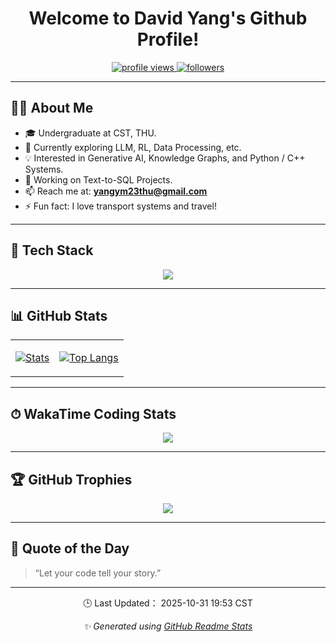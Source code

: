 <h1 align="center">Welcome to David Yang's Github Profile!</h1>

<p align="center">
  <a href="https://github.com/yang-ym23">
    <img src="https://komarev.com/ghpvc/?username=yang-ym23&label=Profile%20views&color=0e75b6&style=flat" alt="profile views" />
  </a>
  <a href="https://github.com/yang-ym23?tab=followers">
    <img src="https://img.shields.io/github/followers/yang-ym23?label=Followers&style=social" alt="followers" />
  </a>
</p>

---

## 🧑‍💻 About Me

- 🎓 Undergraduate at CST, THU.
- 🌱 Currently exploring LLM, RL, Data Processing, etc.
- 💡 Interested in Generative AI, Knowledge Graphs, and Python / C++ Systems.  
- 🔭 Working on Text-to-SQL Projects.
- 📫 Reach me at: **yangym23thu@gmail.com**
- ⚡ Fun fact: I love transport systems and travel!

---

## 🚀 Tech Stack

<p align="center">
  <img src="https://skillicons.dev/icons?i=vscode,cpp,python,pytorch,react,nextjs,linux,git,github,sqlite" />
</p>

---

## 📊 GitHub Stats

<table align="center">
<tr><td>

[![Stats](https://github-readme-stats.vercel.app/api?username=yang-ym23&show=reviews,prs_merged,prs_merged_percentage&show_icons=true&rank_icon=percentile&hide_border=true&theme=tokyonight)](https://github.com/anuraghazra/github-readme-stats)

</td><td>

[![Top Langs](https://github-readme-stats.vercel.app/api/top-langs/?username=yang-ym23&layout=compact&hide_border=true&theme=tokyonight)](https://github.com/anuraghazra/github-readme-stats)

<!-- [![Ashutosh's github activity graph](https://github-readme-activity-graph.vercel.app/graph?username=yang-ym23&theme=tokyo-night)](https://github.com/ashutosh00710/github-readme-activity-graph) -->

<!-- ![](https://github-profile-summary-cards.vercel.app/api/cards/profile-details?username=yang-ym23&theme=tokyonight) -->

</td></tr>
</table>

---

## ⏱ WakaTime Coding Stats

<p align="center">
  <img src="https://github-readme-stats.vercel.app/api/wakatime?username=yym23&hide=Other&langs_count=8&theme=tokyonight" />
</p>

---

## 🏆 GitHub Trophies

<p align="center">
  <img src="https://github-profile-trophy.vercel.app/?username=yang-ym23&theme=tokyonight&no-frame=true&row=1&column=6" />
</p>

<!-- ## 🧠 Recent Projects -->

---

## 💬 Quote of the Day

> “Let your code tell your story.”  

---

<!-- <p align="center"> -->
  <!-- <img src="https://streak-stats.demolab.com/?user=yang-ym23&theme=tokyonight&hide_border=true" alt="GitHub streak stats" /> -->
<!-- </p> -->

<p align="center">
🕒 Last Updated：
<!--LAST_UPDATED-->2025-10-31 19:53 CST<!--/LAST_UPDATED-->
</p>

<p align="center">
  <i>✨ Generated using <a href="https://github.com/anuraghazra/github-readme-stats">GitHub Readme Stats</a></i>
</p>
